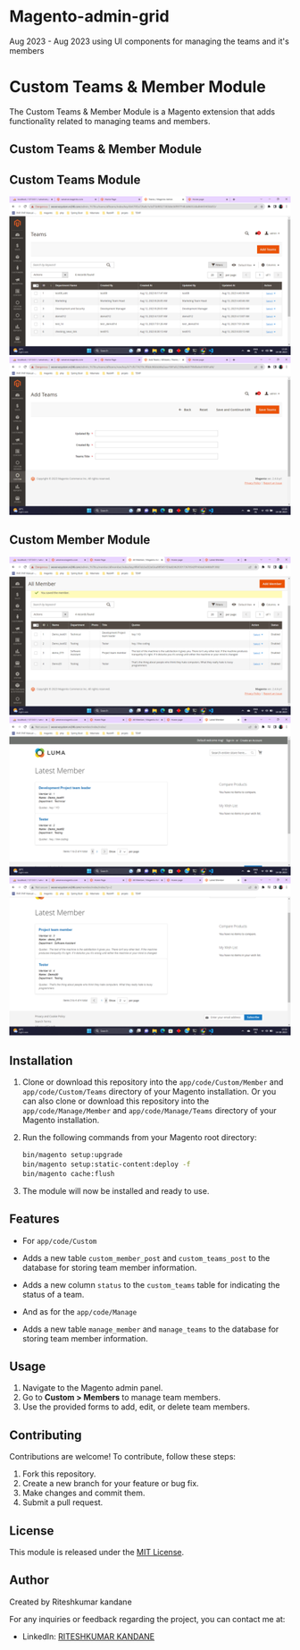 # Magento-admin-grid
Aug 2023 - Aug 2023
using UI components for managing the teams and it's members 

# Custom Teams & Member Module

The Custom Teams & Member Module is a Magento extension that adds functionality related to managing teams and members.

## Custom Teams & Member Module


## Custom Teams Module
![Screenshot 1](Screenshot/Screenshot%20(185).png)
![Screenshot 2](Screenshot/Screenshot%20(186).png)


## Custom Member Module

![Screenshot 1](Screenshot/Screenshot%20(192).png)
![Screenshot 2](Screenshot/Screenshot%20(193).png)
![Screenshot 3](Screenshot/Screenshot%20(194).png)

## Installation

1. Clone or download this repository into the `app/code/Custom/Member` and `app/code/Custom/Teams` directory of your Magento installation. Or you can also clone or download this repository into the `app/code/Manage/Member` and `app/code/Manage/Teams` directory of your Magento installation. 

3. Run the following commands from your Magento root directory:

   ```bash
   bin/magento setup:upgrade
   bin/magento setup:static-content:deploy -f
   bin/magento cache:flush

4. The module will now be installed and ready to use.

## Features

- For `app/code/Custom`
- Adds a new table `custom_member_post` and `custom_teams_post` to the database for storing team member information.
- Adds a new column `status` to the `custom_teams` table for indicating the status of a team.
  
- And as for the  `app/code/Manage`
- Adds a new table `manage_member` and `manage_teams` to the database for storing team member information.

## Usage

1. Navigate to the Magento admin panel.
2. Go to **Custom > Members** to manage team members.
3. Use the provided forms to add, edit, or delete team members.

## Contributing

Contributions are welcome! To contribute, follow these steps:

1. Fork this repository.
2. Create a new branch for your feature or bug fix.
3. Make changes and commit them.
4. Submit a pull request.

## License

This module is released under the [MIT License](LICENSE.md).

## Author

Created by Riteshkumar kandane

For any inquiries or feedback regarding the project, you can contact me at:

- LinkedIn: [RITESHKUMAR KANDANE](https://www.linkedin.com/in/dkteriteshkumarkandane/)




